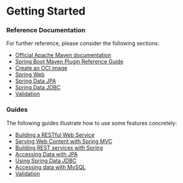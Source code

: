 # Getting Started

### Reference Documentation
For further reference, please consider the following sections:

* [Official Apache Maven documentation](https://maven.apache.org/guides/index.html)
* [Spring Boot Maven Plugin Reference Guide](https://docs.spring.io/spring-boot/docs/2.7.9/maven-plugin/reference/html/)
* [Create an OCI image](https://docs.spring.io/spring-boot/docs/2.7.9/maven-plugin/reference/html/#build-image)
* [Spring Web](https://docs.spring.io/spring-boot/docs/2.7.9/reference/htmlsingle/#web)
* [Spring Data JPA](https://docs.spring.io/spring-boot/docs/2.7.9/reference/htmlsingle/#data.sql.jpa-and-spring-data)
* [Spring Data JDBC](https://docs.spring.io/spring-boot/docs/2.7.9/reference/htmlsingle/#data.sql.jdbc)
* [Validation](https://docs.spring.io/spring-boot/docs/2.7.9/reference/htmlsingle/#io.validation)

### Guides
The following guides illustrate how to use some features concretely:

* [Building a RESTful Web Service](https://spring.io/guides/gs/rest-service/)
* [Serving Web Content with Spring MVC](https://spring.io/guides/gs/serving-web-content/)
* [Building REST services with Spring](https://spring.io/guides/tutorials/rest/)
* [Accessing Data with JPA](https://spring.io/guides/gs/accessing-data-jpa/)
* [Using Spring Data JDBC](https://github.com/spring-projects/spring-data-examples/tree/master/jdbc/basics)
* [Accessing data with MySQL](https://spring.io/guides/gs/accessing-data-mysql/)
* [Validation](https://spring.io/guides/gs/validating-form-input/)

